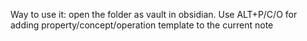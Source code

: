 Way to use it: open the folder as vault in obsidian.
Use  ALT+P/C/O for adding property/concept/operation template to the current note